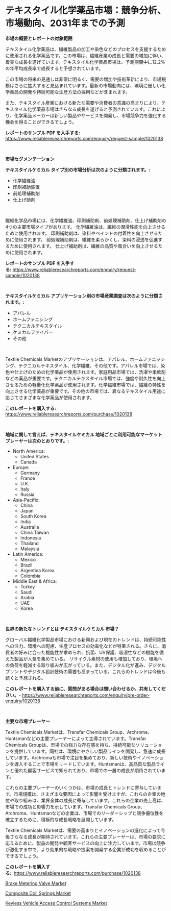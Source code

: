<p><h1>テキスタイル化学薬品市場：競争分析、市場動向、2031年までの予測</h1></p><p><strong>市場の概要とレポートの対象範囲</strong></p>
<p><p>テキスタイル化学薬品は、繊維製品の加工や染色などのプロセスを支援するために使用される化学薬品です。この市場は、繊維産業の成長と需要の増加に伴い、着実な成長を遂げています。テキスタイル化学薬品市場は、予測期間中に12.2%の年平均成長率で成長すると予想されています。</p><p>この市場の将来の見通しは非常に明るく、需要の増加や技術革新により、市場規模はさらに拡大すると見込まれています。最新の市場動向には、環境に優しい化学薬品の開発や持続可能な生産方法の採用などが含まれます。</p><p>また、テキスタイル産業における新たな需要や消費者の意識の高まりにより、テキスタイル化学薬品市場はさらなる成長を遂げると予測されています。これにより、化学薬品メーカーは新しい製品やサービスを開発し、市場競争力を強化する機会を得ることができるでしょう。</p></p>
<p><strong>レポートのサンプル PDF を入手する:</strong> <a href="https://www.reliableresearchreports.com/enquiry/request-sample/1020138">https://www.reliableresearchreports.com/enquiry/request-sample/1020138</a></p>
<p>&nbsp;</p>
<p><strong>市場セグメンテーション</strong></p>
<p><strong>テキスタイルケミカル タイプ別の市場分析は次のように分類されます。:</strong></p>
<p><ul><li>化学繊維油</li><li>印刷補助装置</li><li>前処理補助剤</li><li>仕上げ助剤</li></ul></p>
<p>&nbsp;</p>
<p><p>繊維化学品市場には、化学繊維油、印刷補助剤、前処理補助剤、仕上げ補助剤の4つの主要市場タイプがあります。 化学繊維油は、繊維の潤滑性能を向上させるために使用されます。 印刷補助剤は、染料やペイントの付着性を向上させるために使用されます。 前処理補助剤は、繊維を柔らかくし、染料の浸透を促進するために使用されます。 仕上げ補助剤は、繊維の品質や風合いを向上させるために使用されます。</p></p>
<p><strong>レポートのサンプル PDF を入手する:</strong>&nbsp;<a href="https://www.reliableresearchreports.com/enquiry/request-sample/1020138">https://www.reliableresearchreports.com/enquiry/request-sample/1020138</a></p>
<p>&nbsp;</p>
<p><strong> テキスタイルケミカル アプリケーション別の市場産業調査は次のように分類されます。:</strong></p>
<p><ul><li>アパレル</li><li>ホームファニシング</li><li>テクニカルテキスタイル</li><li>ケミカルファイバー</li><li>その他</li></ul></p>
<p>&nbsp;</p>
<p><p>Textile Chemicals Marketのアプリケーションは、アパレル、ホームファニッシング、テクニカルテキスタイル、化学繊維、その他です。アパレル市場では、染色や仕上げのための化学薬品が使用されます。家庭用品市場では、洗濯や柔軟剤などの薬品が重要です。テクニカルテキスタイル市場では、強度や耐久性を向上させるための軽量化化学薬品が使用されます。化学繊維市場では、繊維の特性を向上させる化学薬品が重要です。その他の市場では、異なるテキスタイル用途に応じてさまざまな化学薬品が使用されます。</p></p>
<p><strong>このレポートを購入する:</strong>&nbsp; <a href="https://www.reliableresearchreports.com/purchase/1020138">https://www.reliableresearchreports.com/purchase/1020138</a></p>
<p>&nbsp;</p>
<p><strong>地域に関して言えば、テキスタイルケミカル 地域ごとに利用可能なマーケットプレーヤーは次のとおりです。:</strong></p>
<p><ul>
    <li>
        North America:
        <ul>
            <li>United States</li>
            <li>Canada</li>
        </ul>
    </li>
    <li>
        Europe:
        <ul>
            <li>Germany</li>
            <li>France</li>
            <li>U.K.</li>
            <li>Italy</li>
            <li>Russia</li>
        </ul>
    </li>
    <li>
        Asia-Pacific:
        <ul>
            <li>China</li>
            <li>Japan</li>
            <li>South Korea</li>
            <li>India</li>
            <li>Australia</li>
            <li>China Taiwan</li>
            <li>Indonesia</li>
            <li>Thailand</li>
            <li>Malaysia</li>
        </ul>
    </li>
    <li>
        Latin America:
        <ul>
            <li>Mexico</li>
            <li>Brazil</li>
            <li>Argentina Korea</li>
            <li>Colombia</li>
        </ul>
    </li>
    <li>
        Middle East & Africa:
        <ul>
            <li>Turkey</li>
            <li>Saudi</li>
            <li>Arabia</li>
            <li>UAE</li>
            <li>Korea</li>
        </ul>
    </li>
    </ul></p>
<p>&nbsp;</p>
<p><strong>世界の新たなトレンドとは テキスタイルケミカル 市場？</strong></p>
<p><p>グローバル繊維化学製品市場における新興および現在のトレンドは、持続可能性への注力、環境への配慮、生産プロセスの効率化などが特筆される。さらに、消費者の好みに合った機能性が求められ、抗菌、UV保護、吸湿性などの機能を備えた製品が人気を集めている。 リサイクル素材の使用も増加しており、環境への負荷を軽減する取り組みが広がっている。また、デジタル化が進み、デジタルプリントやデジタル設計技術の需要も高まっている。これらのトレンドは今後も続くと予想される。</p></p>
<p><strong>このレポートを購入する前に、質問がある場合は問い合わせるか、共有してください。</strong>- <a href="https://www.reliableresearchreports.com/enquiry/pre-order-enquiry/1020138">https://www.reliableresearchreports.com/enquiry/pre-order-enquiry/1020138</a></p>
<p>&nbsp;</p>
<p><strong>主要な市場プレーヤー</strong></p>
<p><p>Textile Chemicals Marketは、Transfar Chemicals Group、Archroma、Huntsmanなどの主要プレーヤーによって主導されています。Transfar Chemicals Groupは、市場での強力な存在感を持ち、持続可能なソリューションを提供しています。同社は、環境にやさしい製品ラインを開発し、急速に成長しています。Archromaも市場で注目を集めており、新しい技術やイノベーションを導入することで市場をリードしています。Huntsmanは、高品質な製品ラインと優れた顧客サービスで知られており、市場での一層の成長が期待されています。</p><p>これらの主要プレーヤーのいくつかは、市場の成長とトレンドに寄与しています。市場規模は、さまざまな要因によって影響を受けますが、これらの企業の地位や取り組みは、業界全体の成長に寄与しています。これらの企業の売上高は、市場での成功と影響力を示しています。Transfar Chemicals Group、Archroma、Huntsmanなどの企業は、市場でのリーダーシップと競争優位性を確立するために、積極的な成長戦略を展開しています。</p><p>Textile Chemicals Marketは、需要の高まりとイノベーションの進化によって今後さらなる成長が期待されています。これらの主要プレーヤーは、市場の要求に応えるために、製品の開発や顧客サービスの向上に注力しています。市場は競争が激化する中で、より効果的な戦略や提案を開発する企業が成功を収めることができるでしょう。</p></p>
<p><strong>このレポートを購入する:</strong>&nbsp;&nbsp;<a href="https://www.reliableresearchreports.com/purchase/1020138">https://www.reliableresearchreports.com/purchase/1020138</a></p>
<p><p><a href="https://github.com/Hazelklievgspy6vdcsmu106w/Market-Research-Report-List-1/blob/main/brake-metering-valve-market.md">Brake Metering Valve Market</a></p><p><a href="https://github.com/lubmix/Market-Research-Report-List-1/blob/main/composite-coil-springs-market.md">Composite Coil Springs Market</a></p><p><a href="https://github.com/joannagoyvaerts/Market-Research-Report-List-1/blob/main/keyless-vehicle-access-control-systems-market.md">Keyless Vehicle Access Control Systems Market</a></p></p>